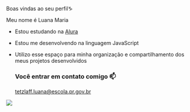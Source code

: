 Boas vindas ao seu perfil♑

Meu nome é Luana Maria 

- Estou estudando na [Alura](https://www.alura.com.br)
- Estou me desenvolvendo na linguagem JavaScript
- Utilizo esse espaço para minha organização e compartilhamento dos meus projetos desenvolvidos

  ### Você entrar em contato comigo 📫

  tetzlaff.luana@escola.pr.gov.br



![](https://media1.tenor.com/m/Sg7JaLXCkhoAAAAC/awkward-in-trouble.gif)
